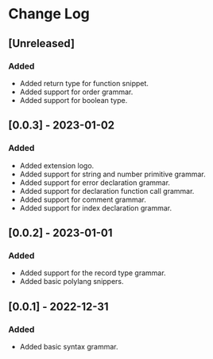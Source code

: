 # Change Log

## [Unreleased]

### Added

- Added return type for function snippet.
- Added support for order grammar.
- Added support for boolean type.

## [0.0.3] - 2023-01-02

### Added

- Added extension logo.
- Added support for string and number primitive grammar.
- Added support for error declaration grammar.
- Added support for declaration function call grammar.
- Added support for comment grammar.
- Added support for index declaration grammar.

## [0.0.2] - 2023-01-01

### Added

- Added support for the record type grammar.
- Added basic polylang snippers.

## [0.0.1] - 2022-12-31

### Added

- Added basic syntax grammar.
